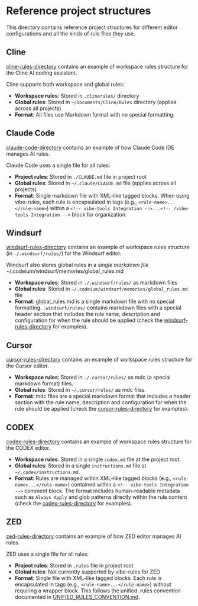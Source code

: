 # Reference project structures

This directory contains reference project structures for different editor configurations and all the kinds of rule files they use.

## Cline

[cline-rules-directory](./cline-rules-directory/) contains an example of workspace rules structure for the Cline AI coding assistant.

Cline supports both workspace and global rules:
- **Workspace rules**: Stored in `.clinerules/` directory
- **Global rules**: Stored in `~/Documents/Cline/Rules` directory (applies across all projects)
- **Format**: All files use Markdown format with no special formatting.

## Claude Code

[claude-code-directory](./claude-code-directory/) contains an example of how Claude Code IDE manages AI rules.

Claude Code uses a single file for all rules:
- **Project rules**: Stored in `./CLAUDE.md` file in project root
- **Global rules**: Stored in `~/.claude/CLAUDE.md` file (applies across all projects)
- **Format**: Single markdown file with XML-like tagged blocks. When using vibe-rules, each rule is encapsulated in tags (e.g., `<rule-name>...</rule-name>`) within a `<!-- vibe-tools Integration -->...<!-- /vibe-tools Integration -->` block for organization.

## Windsurf 

[windsurf-rules-directory](./windsurf-rules-directory/) contains an example of workspace rules structure (in `./.windsurf/rules/`) for the Windsurf editor.

Windsurf also stores global rules in a *single markdown file* ~/.codeium/windsurf/memories/global_rules.md

- **Workspace rules**: Stored in `./.windsurf/rules/` as markdown files
- **Global rules**: Stored in `~/.codeium/windsurf/memories/global_rules.md` file
- **Format**: global_rules.md is a single markdown file with no special formatting. `.windsurf/rules/` contains markdown files with a special header section that includes the rule name, description and configuration for when the rule should be applied (check the [windsurf-rules-directory](./windsurf-rules-directory/) for examples).

## Cursor

[cursor-rules-directory](./cursor-rules-directory/) contains an example of workspace rules structure for the Cursor editor.

- **Workspace rules**: Stored in `./.cursor/rules/` as mdc (a special markdown format) files.
- **Global rules**: Stored in `~/.cursor/rules/` as mdc files.
- **Format**: mdc files are a special markdown format that includes a header section with the rule name, description and configuration for when the rule should be applied (check the [cursor-rules-directory](./cursor-rules-directory/) for examples).

## CODEX

[codex-rules-directory](./codex-rules-directory/) contains an example of workspace rules structure for the CODEX editor.

- **Workspace rules**: Stored in a single `codex.md` file at the project root.
- **Global rules**: Stored in a single `instructions.md` file at `~/.codex/instructions.md`.
- **Format**: Rules are managed within XML-like tagged blocks (e.g., `<rule-name>...</rule-name>`) contained within a `<!-- vibe-tools Integration -->` comment block. The format includes human-readable metadata such as `Always Apply` and glob patterns directly within the rule content (check the [codex-rules-directory](./codex-rules-directory/) for examples).

## ZED

[zed-rules-directory](./zed-rules-directory/) contains an example of how ZED editor manages AI rules.

ZED uses a single file for all rules:
- **Project rules**: Stored in `.rules` file in project root
- **Global rules**: Not currently supported by vibe-rules for ZED
- **Format**: Single file with XML-like tagged blocks. Each rule is encapsulated in tags (e.g., `<rule-name>...</rule-name>`) without requiring a wrapper block. This follows the unified .rules convention documented in [UNIFIED_RULES_CONVENTION.md](../UNIFIED_RULES_CONVENTION.md).




